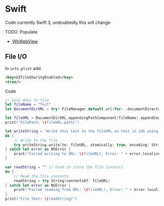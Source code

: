 # Swift

Code currently Swift 3, undoubtedly this will change

TODO: Populate

 * [WkWebView](./swift.wkwebview.md)

## File I/O


In `info.plist` add

```xml
<key>UIFileSharingEnabled</key>
<true/>
```

Code

```swift
// Save data to file
let fileName = "Test"
let DocumentDirURL = try! FileManager.default.url(for: .documentDirectory, in: .userDomainMask, appropriateFor: nil, create: true)

let fileURL = DocumentDirURL.appendingPathComponent(fileName).appendingPathExtension("txt")
print("FilePath: \(fileURL.path)")

let writeString = "Write this text to the fileURL as text in iOS using Swift"
do {
    // Write to the file
    try writeString.write(to: fileURL, atomically: true, encoding: String.Encoding.utf8)
} catch let error as NSError {
    print("Failed writing to URL: \(fileURL), Error: " + error.localizedDescription)
}

var readString = "" // Used to store the file contents
do {
    // Read the file contents
    readString = try String(contentsOf: fileURL)
} catch let error as NSError {
    print("Failed reading from URL: \(fileURL), Error: " + error.localizedDescription)
}
print("File Text: \(readString)")
```
